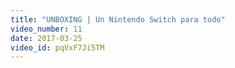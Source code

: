 ```yaml
---
title: "UNBOXING | Un Nintendo Switch para todo"
video_number: 11
date: 2017-03-25
video_id: pqVxF7Ji5TM
---
```

